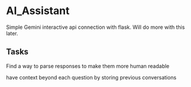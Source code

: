 # AI_Assistant
Simple Gemini interactive api connection with flask. Will do more with this later.

## Tasks

Find a way to parse responses to make them more human readable

have context beyond each question by storing previous conversations